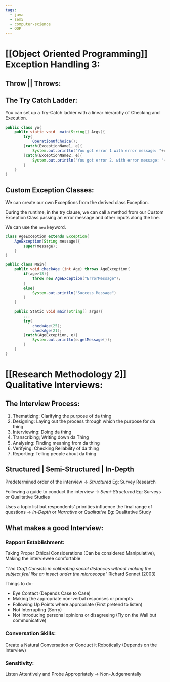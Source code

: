 ```yaml
---
tags:
  - java
  - sem5
  - computer-science
  - OOP
---
```

# [[Object Oriented Programming]] Exception Handling 3:

## Throw || Throws:


## The Try Catch Ladder:

You can set up a Try-Catch ladder with a linear hierarchy of Checking and Execution.

```java
public class yo{
	public static void  main(String[] Args){
		try{
			OperationOfChoice();
		}catch(ExceptionName1, e){
			System.out.println("You got error 1 with error message: "+e);
		}catch(ExceptionName2, e){
			System.out.println("You got error 2. with error message: "+e);
		}
	}
}
```

## Custom Exception Classes:

We can create our own Exceptions from the derived class Exception.

During the runtime, in the try clause, we can call a method from our Custom Exception Class passing an error message and other inputs along the line.

We can use the `new` keyword.

```java
class AgeException extends Exception{
	AgeException(String message){
		super(message);
	}
}

public class Main{
	public void checkAge (int Age) throws AgeException{
		if(age>18){
			throw new AgeException("ErrorMessage");
		}
		else{
			System.out.println("Success Message")
		}
	}
	
	public Static void main(String[] args){
		...
		try{
			checkAge(25);
			checkAge(21);
		}catch(AgeException, e){
			System.out.println(e.getMessage());
		}
	}
}
```

# [[Research Methodology 2]] Qualitative Interviews:

## The Interview Process:
1. Thematizing: Clarifying the purpose of da thing
2. Designing: Laying out the process through which the purpose for da thing
3. Interviewing: Doing da thing
4. Transcribing; Writing down da Thing
5. Analysing: Finding meaning from da thing
6. Verifying: Checking Reliability of da thing
7. Reporting: Telling people about da thing

## Structured | Semi-Structured | In-Depth 

Predetermined order of the interview -> _Structured_
Eg: Survey Research

Following a guide to conduct the interview -> _Semi-Structured_
Eg: Surveys or Qualitative Studies

Uses a topic list but respondents' priorities influence the final range of questions -> _In-Depth_ or _Narrative_ or _Qualitative_
Eg: Qualitative Study

## What makes a good Interview:

### Rapport Establishment: 
Taking Proper Ethical Considerations (Can be considered Manipulative), Making the interviewee comfortable 

*"The Craft Consists in calibrating social distances without making the subject feel like an insect under the microscope"* Richard Sennet (2003)

Things to do:
- Eye Contact (Depends Case to Case)
- Making the appropriate non-verbal responses or prompts
- Following Up Points where appropriate (First pretend to listen)
- Not Interrupting (Sorry)
- Not introducing personal opinions or disagreeing (Fly on the Wall but communicative)

### Conversation Skills: 
Create a Natural Conversation or Conduct it Robotically (Depends on the Interview) 




### Sensitivity:
Listen Attentively and Probe Appropriately -> Non-Judgementally


